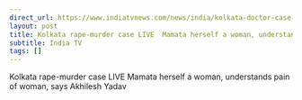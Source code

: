 ```yaml
---
direct_url: https://www.indiatvnews.com/news/india/kolkata-doctor-case-rape-murder-live-updates-rg-kar-medical-college-and-hospital-news-mamata-banerjee-ima-protest-bjp-demands-bengal-cm-resignation-947310
layout: post
title: Kolkata rape-murder case LIVE  Mamata herself a woman, understands pain of woman, says Akhilesh Yadav
subtitle: India TV
tags: []
---
```


Kolkata rape-murder case LIVE  Mamata herself a woman, understands pain of woman, says Akhilesh Yadav
